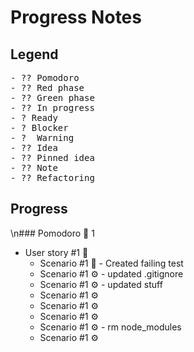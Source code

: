 # Progress Notes

## Legend

<pre>
- ?? Pomodoro
- ?? Red phase
- ?? Green phase
- ?? In progress
- ? Ready
- ? Blocker
- ?  Warning
- ?? Idea
- ?? Pinned idea
- ?? Note
- ?? Refactoring
</pre>

## Progress
\n### Pomodoro 🍅 1
- User story #1 🚧
  - Scenario #1 🔴 - Created failing test
  - Scenario #1 ⚙ - updated .gitignore
  - Scenario #1 ⚙ - updated stuff
  - Scenario #1 ⚙
  - Scenario #1 ⚙
  - Scenario #1 ⚙
  - Scenario #1 ⚙ - rm node_modules
  - Scenario #1 ⚙
